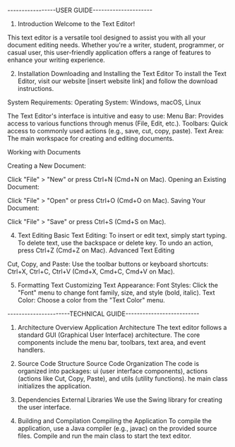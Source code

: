 -----------------USER GUIDE---------------------

1. Introduction
Welcome to the Text Editor!

This text editor is a versatile tool designed to assist you with all your document editing needs. Whether you're a writer, student, programmer, or casual user, this user-friendly application offers a range of features to enhance your writing experience.

2. Installation
Downloading and Installing the Text Editor
To install the Text Editor, visit our website [insert website link] and follow the download instructions.

System Requirements: Operating System: Windows, macOS, Linux

The Text Editor's interface is intuitive and easy to use:
Menu Bar: Provides access to various functions through menus (File, Edit, etc.).
Toolbars: Quick access to commonly used actions (e.g., save, cut, copy, paste).
Text Area: The main workspace for creating and editing documents.

Working with Documents

Creating a New Document:

Click "File" > "New" or press Ctrl+N (Cmd+N on Mac).
Opening an Existing Document:

Click "File" > "Open" or press Ctrl+O (Cmd+O on Mac).
Saving Your Document:

Click "File" > "Save" or press Ctrl+S (Cmd+S on Mac).

4. Text Editing
Basic Text Editing:
To insert or edit text, simply start typing.
To delete text, use the backspace or delete key.
To undo an action, press Ctrl+Z (Cmd+Z on Mac).
Advanced Text Editing

Cut, Copy, and Paste:
Use the toolbar buttons or keyboard shortcuts: Ctrl+X, Ctrl+C, Ctrl+V (Cmd+X, Cmd+C, Cmd+V on Mac).

5. Formatting Text
Customizing Text Appearance:
Font Styles: Click the "Font" menu to change font family, size, and style (bold, italic).
Text Color: Choose a color from the "Text Color" menu.

----------------------TECHNICAL GUIDE--------------------------

1. Architecture Overview
Application Architecture
The text editor follows a standard GUI (Graphical User Interface) architecture.
The core components include the menu bar, toolbars, text area, and event handlers.

2. Source Code Structure
Source Code Organization
The code is organized into packages: ui (user interface components), actions (actions like Cut, Copy, Paste), and utils (utility functions).
he main class initializes the application.

3. Dependencies
External Libraries
We use the Swing library for creating the user interface.

4. Building and Compilation
Compiling the Application
To compile the application, use a Java compiler (e.g., javac) on the provided source files.
Compile and run the main class to start the text editor.
